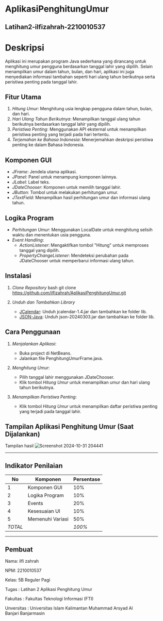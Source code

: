 # AplikasiPenghitungUmur
 Latihan2-ilfizahrah-2210010537
 ---
 
# Deskripsi

Aplikasi ini merupakan program Java sederhana yang dirancang untuk menghitung umur pengguna berdasarkan tanggal lahir yang dipilih. Selain menampilkan umur dalam tahun, bulan, dan hari, aplikasi ini juga menyediakan informasi tambahan seperti hari ulang tahun berikutnya serta peristiwa penting pada tanggal lahir.

## Fitur Utama

1. *Hitung Umur*: Menghitung usia lengkap pengguna dalam tahun, bulan, dan hari.
2. *Hari Ulang Tahun Berikutnya*: Menampilkan tanggal ulang tahun berikutnya berdasarkan tanggal lahir yang dipilih.
3. *Peristiwa Penting*: Menggunakan API eksternal untuk menampilkan peristiwa penting yang terjadi pada hari tertentu.
4. *Terjemahan ke Bahasa Indonesia*: Menerjemahkan deskripsi peristiwa penting ke dalam Bahasa Indonesia.

## Komponen GUI

- *JFrame*: Jendela utama aplikasi.
- *JPanel*: Panel untuk menampung komponen lainnya.
- *JLabel*: Label teks.
- *JDateChooser*: Komponen untuk memilih tanggal lahir.
- *JButton*: Tombol untuk melakukan perhitungan umur.
- *JTextField*: Menampilkan hasil perhitungan umur dan informasi ulang tahun.

## Logika Program

- *Perhitungan Umur*: Menggunakan LocalDate untuk menghitung selisih waktu dan menentukan usia pengguna.
- *Event Handling*:
  - *ActionListener*: Mengaktifkan tombol "Hitung" untuk memproses tanggal yang dipilih.
  - *PropertyChangeListener*: Mendeteksi perubahan pada JDateChooser untuk memperbarui informasi ulang tahun.

## Instalasi

1. *Clone Repository*
   bash
   git clone https://github.com/ilfizahrah/AplikasiPenghitungUmur.git
   

2. *Unduh dan Tambahkan Library*
   - [JCalendar](https://toedter.com/jcalendar/): Unduh jcalendar-1.4.jar dan tambahkan ke folder lib.
   - [JSON-Java](https://github.com/stleary/JSON-java): Unduh json-20240303.jar dan tambahkan ke folder lib.

## Cara Penggunaan

1. *Menjalankan Aplikasi*:
   - Buka project di NetBeans.
   - Jalankan file PenghitungUmurFrame.java.

2. *Menghitung Umur*:
   - Pilih tanggal lahir menggunakan JDateChooser.
   - Klik tombol *Hitung Umur* untuk menampilkan umur dan hari ulang tahun berikutnya.

3. *Menampilkan Peristiwa Penting*:
   - Klik tombol *Hitung Umur* untuk menampilkan daftar peristiwa penting yang terjadi pada tanggal lahir.

## Tampilan Aplikasi Penghitung Umur (Saat Dijalankan)
Tampilan hasil ![Screenshot 2024-10-31 204441](https://github.com/user-attachments/assets/66f6268a-2e20-40a8-b75b-bf620fc83d78)


---
## Indikator Penilaian

| No  | Komponen           | Persentase |
|-----|---------------------|------------|
| 1   | Komponen GUI       | 10%        |
| 2   | Logika Program     | 10%        |
| 3   | Events             | 20%        |
| 4   | Kesesuaian UI      | 10%        |
| 5   | Memenuhi Variasi   | 50%        |
| *TOTAL* |               | *100%*   |

--- 
## Pembuat

Nama: ilfi zahrah

NPM: 2210010537

Kelas: 5B Reguler Pagi

Tugas : Latihan 2 Aplikasi Penghitung Umur

Fakultas : Fakultas Teknologi Informasi (FTI)

Unversitas : Universitas Islam Kalimantan Muhammad Arsyad Al Banjari Banjarmasin
